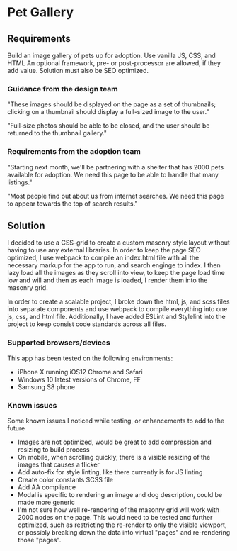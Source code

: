 # Pet Gallery 

## Requirements

Build an image gallery of pets up for adoption. Use vanilla JS, CSS, and HTML An optional framework, pre- or post-processor are allowed, if they add value. Solution must also be SEO optimized. 

### Guidance from the design team

"These images should be displayed on the page as a set of thumbnails; clicking on a thumbnail should display a full-sized image to the user."

"Full-size photos should be able to be closed, and the user should be returned to the thumbnail gallery."

### Requirements from the adoption team

"Starting next month, we'll be partnering with a shelter that has 2000 pets available for adoption. We need this page to be able to handle that many listings."

"Most people find out about us from internet searches. We need this page to appear towards the top of search results."

## Solution
I decided to use a CSS-grid to create a custom masonry style layout without having to use any external libraries. In order to keep the page SEO optimized, I use webpack to compile an index.html file with all the necessary markup for the app to run, and search enginge to index. 
I then lazy load all the images as they scroll into view, to keep the page load time low and will and then as each image is loaded, I render them into the masonry grid. 

In order to create a scalable project, I broke down the html, js, and scss files into separate components and use webpack to compile everything into one js, css, and html file. Additionally, I have added ESLint and Stylelint into the project to keep consist code standards across all files.

### Supported browsers/devices
This app has been tested on the following environments:
- iPhone X running iOS12 Chrome and Safari
- Windows 10 latest versions of Chrome, FF
- Samsung S8 phone

### Known issues
Some known issues I noticed while testing, or enhancements to add to the future
- Images are not optimized, would be great to add compression and resizing to build process
- On mobile, when scrolling quickly, there is a visible resizing of the images that causes a flicker
- Add auto-fix for style linting, like there currently is for JS linting
- Create color constants SCSS file 
- Add AA compliance
- Modal is specific to rendering an image and dog description, could be made more generic
- I'm not sure how well re-rendering of the masonry grid will work with 2000 nodes on the page. This would need to be tested and further optimized, such as restricting the re-render to only the visible viewport, or possibly breaking down the data into virtual "pages" and re-rendering those "pages".



